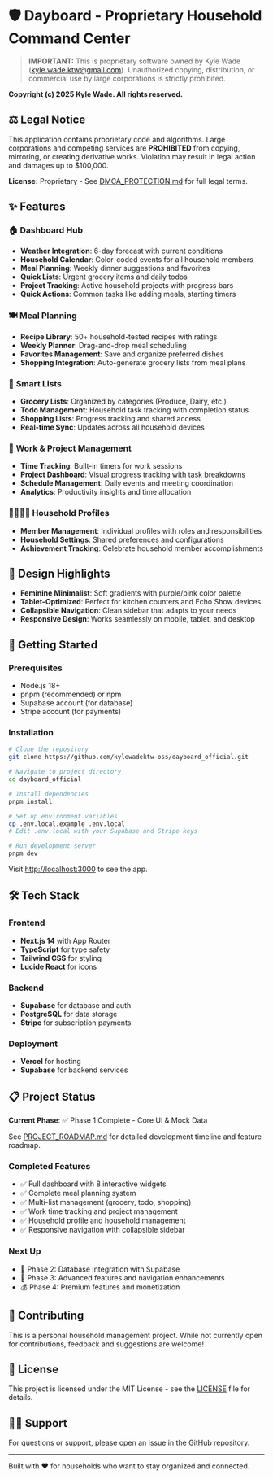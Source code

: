 # 🛡️ Dayboard - Proprietary Household Command Center

> **IMPORTANT:** This is proprietary software owned by Kyle Wade (kyle.wade.ktw@gmail.com). Unauthorized copying, distribution, or commercial use by large corporations is strictly prohibited.

**Copyright (c) 2025 Kyle Wade. All rights reserved.**

## ⚖️ Legal Notice

This application contains proprietary code and algorithms. Large corporations and competing services are **PROHIBITED** from copying, mirroring, or creating derivative works. Violation may result in legal action and damages up to $100,000.

**License:** Proprietary - See [DMCA_PROTECTION.md](./DMCA_PROTECTION.md) for full legal terms.

## ✨ Features

### 🏠 **Dashboard Hub**
- **Weather Integration**: 6-day forecast with current conditions
- **Household Calendar**: Color-coded events for all household members
- **Meal Planning**: Weekly dinner suggestions and favorites
- **Quick Lists**: Urgent grocery items and daily todos
- **Project Tracking**: Active household projects with progress bars
- **Quick Actions**: Common tasks like adding meals, starting timers

### 🍽️ **Meal Planning**
- **Recipe Library**: 50+ household-tested recipes with ratings
- **Weekly Planner**: Drag-and-drop meal scheduling
- **Favorites Management**: Save and organize preferred dishes
- **Shopping Integration**: Auto-generate grocery lists from meal plans

### 📝 **Smart Lists**
- **Grocery Lists**: Organized by categories (Produce, Dairy, etc.)
- **Todo Management**: Household task tracking with completion status
- **Shopping Lists**: Progress tracking and shared access
- **Real-time Sync**: Updates across all household devices

### 💼 **Work & Project Management**
- **Time Tracking**: Built-in timers for work sessions
- **Project Dashboard**: Visual progress tracking with task breakdowns
- **Schedule Management**: Daily events and meeting coordination
- **Analytics**: Productivity insights and time allocation

### 👨‍👩‍👧‍👦 **Household Profiles**
- **Member Management**: Individual profiles with roles and responsibilities
- **Household Settings**: Shared preferences and configurations
- **Achievement Tracking**: Celebrate household member accomplishments

## 🎨 Design Highlights

- **Feminine Minimalist**: Soft gradients with purple/pink color palette
- **Tablet-Optimized**: Perfect for kitchen counters and Echo Show devices
- **Collapsible Navigation**: Clean sidebar that adapts to your needs
- **Responsive Design**: Works seamlessly on mobile, tablet, and desktop

## 🚀 Getting Started

### Prerequisites
- Node.js 18+ 
- pnpm (recommended) or npm
- Supabase account (for database)
- Stripe account (for payments)

### Installation

```bash
# Clone the repository
git clone https://github.com/kylewadektw-oss/dayboard_official.git

# Navigate to project directory
cd dayboard_official

# Install dependencies
pnpm install

# Set up environment variables
cp .env.local.example .env.local
# Edit .env.local with your Supabase and Stripe keys

# Run development server
pnpm dev
```

Visit [http://localhost:3000](http://localhost:3000) to see the app.

## 🛠️ Tech Stack

### Frontend
- **Next.js 14** with App Router
- **TypeScript** for type safety
- **Tailwind CSS** for styling
- **Lucide React** for icons

### Backend
- **Supabase** for database and auth
- **PostgreSQL** for data storage
- **Stripe** for subscription payments

### Deployment
- **Vercel** for hosting
- **Supabase** for backend services

## 📋 Project Status

**Current Phase**: ✅ Phase 1 Complete - Core UI & Mock Data

See [PROJECT_ROADMAP.md](./PROJECT_ROADMAP.md) for detailed development timeline and feature roadmap.

### Completed Features
- ✅ Full dashboard with 8 interactive widgets
- ✅ Complete meal planning system
- ✅ Multi-list management (grocery, todo, shopping)
- ✅ Work time tracking and project management
- ✅ Household profile and household management
- ✅ Responsive navigation with collapsible sidebar

### Next Up
- 🚧 Phase 2: Database Integration with Supabase
- 📅 Phase 3: Advanced features and navigation enhancements
- 💰 Phase 4: Premium features and monetization

## 🤝 Contributing

This is a personal household management project. While not currently open for contributions, feedback and suggestions are welcome!

## 📄 License

This project is licensed under the MIT License - see the [LICENSE](LICENSE) file for details.

## 🙋‍♀️ Support

For questions or support, please open an issue in the GitHub repository.

---

Built with ❤️ for households who want to stay organized and connected.
